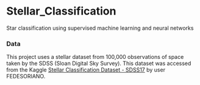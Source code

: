 # Stellar_Classification
Star classification using supervised machine learning and neural networks


### Data 
This project uses a stellar dataset from 100,000 observations of space taken by the SDSS (Sloan Digital Sky Survey). This dataset was accessed from the Kaggle [Stellar Classification Dataset - SDSS17](https://www.kaggle.com/datasets/fedesoriano/stellar-classification-dataset-sdss17?resource=download) by user FEDESORIANO.
